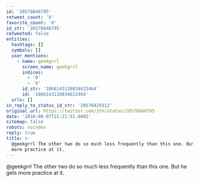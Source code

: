 ```yaml
---
id: '20578846795'
retweet_count: '0'
favorite_count: '0'
id_str: '20578846795'
retweeted: false
entities:
  hashtags: []
  symbols: []
  user_mentions:
    - name: geekgrrl
      screen_name: geekgrrl
      indices:
        - '0'
        - '9'
      id_str: '1866143110834622464'
      id: '1866143110834622464'
  urls: []
in_reply_to_status_id_str: '20578429312'
original_url: https://twitter.com/jth/status/20578846795
date: '2010-08-07T21:21:51.000Z'
sitemap: false
robots: noindex
reply: true
title: >-
  @geekgrrl The other two do so much less frequently than this one. But he gets
  more practice at it.
---
```


@geekgrrl The other two do so much less frequently than this one. But he gets more practice at it.